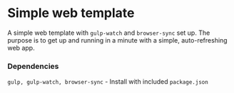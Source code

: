 # Simple web template
A simple web template with `gulp-watch` and `browser-sync` set up. The purpose is to get up and running in a minute with a simple, auto-refreshing web app.


### Dependencies

`gulp, gulp-watch, browser-sync` - Install with included `package.json`
